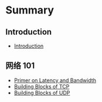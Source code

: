 # Summary

## Introduction

* [Introduction](README.md)

## 网络 101

* [Primer on Latency and Bandwidth](primer-on-latency-and-bandwidth.md)
* [Building Blocks of TCP](building-blocks-of-tcp.md)
* [Building Blocks of UDP](building-blocks-of-udp.md)

